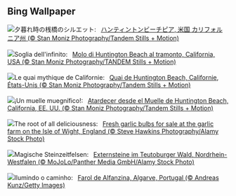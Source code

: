 ## Bing Wallpaper
![](https://www.bing.com/th?id=OHR.HuntingtonBeach_JA-JP5169837017_UHD.jpg&w=1000)夕暮れ時の桟橋のシルエット:&nbsp;&ensp;[ハンティントンビーチピア, 米国 カリフォルニア州 (© Stan Moniz Photography/Tandem Stills + Motion)](https://www.bing.com/th?id=OHR.HuntingtonBeach_JA-JP5169837017_UHD.jpg)
<br><br/>
![](https://www.bing.com/th?id=OHR.HuntingtonBeach_IT-IT5196436677_UHD.jpg&w=1000)Soglia dell'infinito:&nbsp;&ensp;[Molo di Huntington Beach al tramonto, California, USA (© Stan Moniz Photography/TANDEM Stills + Motion)](https://www.bing.com/th?id=OHR.HuntingtonBeach_IT-IT5196436677_UHD.jpg)
<br><br/>
![](https://www.bing.com/th?id=OHR.HuntingtonBeach_FR-FR9728078384_UHD.jpg&w=1000)Le quai mythique de Californie:&nbsp;&ensp;[Quai de Huntington Beach, Californie, États-Unis (© Stan Moniz Photography/Tandem Stills + Motion)](https://www.bing.com/th?id=OHR.HuntingtonBeach_FR-FR9728078384_UHD.jpg)
<br><br/>
![](https://www.bing.com/th?id=OHR.HuntingtonBeach_ES-ES7631067128_UHD.jpg&w=1000)¡Un muelle muegnífico!:&nbsp;&ensp;[Atardecer desde el Muelle de Huntington Beach, California, EE. UU. (© Stan Moniz Photography/Tandem Stills + Motion)](https://www.bing.com/th?id=OHR.HuntingtonBeach_ES-ES7631067128_UHD.jpg)
<br><br/>
![](https://www.bing.com/th?id=OHR.GarlicFestival2024_EN-GB7313189944_UHD.jpg&w=1000)The root of all deliciousness:&nbsp;&ensp;[Fresh garlic bulbs for sale at the garlic farm on the Isle of Wight, England (© Steve Hawkins Photography/Alamy Stock Photo)](https://www.bing.com/th?id=OHR.GarlicFestival2024_EN-GB7313189944_UHD.jpg)
<br><br/>
![](https://www.bing.com/th?id=OHR.ExternsteineTeutoburg_DE-DE6454962619_UHD.jpg&w=1000)Magische Steinzeitfelsen:&nbsp;&ensp;[Externsteine im Teutoburger Wald, Nordrhein-Westfalen (© MoJoLo/Panther Media GmbH/Alamy Stock Photo)](https://www.bing.com/th?id=OHR.ExternsteineTeutoburg_DE-DE6454962619_UHD.jpg)
<br><br/>
![](https://www.bing.com/th?id=OHR.AlfanzinaLighthouse_PT-BR6712020565_UHD.jpg&w=1000)Ilumindo o caminho:&nbsp;&ensp;[Farol de Alfanzina, Algarve, Portugal (© Andreas Kunz/Getty Images)](https://www.bing.com/th?id=OHR.AlfanzinaLighthouse_PT-BR6712020565_UHD.jpg)
<br><br/>
